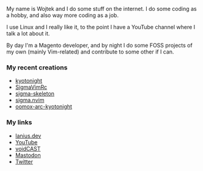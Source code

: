 My name is Wojtek and I do some stuff on the internet. I do some coding
as a hobby, and also way more coding as a job.

I use Linux and I really like it, to the point I have a YouTube channel where
I talk a lot about it.

By day I'm a Magento developer, and by night I do some FOSS projects of
my own (mainly Vim-related) and contribute to some other if I can.

### My recent creations

-   [kyotonight](https://github.com/sigmavim/kyotonight)
-   [SigmaVimRc](https://github.com/sigmavim/vimrc)
-   [sigma-skeleton](https://github.com/sigmavim/skeleton)
-   [sigma.nvim](https://github.com/sigmavim/init.lua)
-   [oomox-arc-kyotonight](https://github.com/wmwnuk/oomox-arc-kyotonight)

### My links

-   [lanius.dev](https://lanius.dev/)
-   [YouTube](https://www.youtube.com/laniusdev)
-   [voidCAST](https://open.spotify.com/show/6ONdVXRzhcNKQmo5JVAQW3)
-   [Mastodon](https://fosstodon.org/web/@lanius)
-   [Twitter](https://twiter.com/laniusdev)
